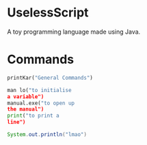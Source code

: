 # UselessScript
A toy programming language made using Java.
# Commands
```py
printKar("General Commands")
```

```python
man lo("to initialise
a variable")
manual.exe("to open up
the manual")
print("to print a
line")
```
```java
System.out.println("lmao")
```
